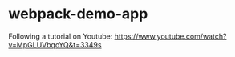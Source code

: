# webpack-demo-app

Following a tutorial on Youtube: https://www.youtube.com/watch?v=MpGLUVbqoYQ&t=3349s
